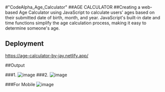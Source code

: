 #"CodeAlpha_Age_Calculator" 
##AGE CALCULATOR 
##Creating a web-based Age Calculator using
JavaScript to calculate users' ages based on
their submitted date of birth, month, and year.
JavaScript's built-in date and time functions
simplify the age calculation process, making it
easy to determine someone's age.

## Deployment
https://age-calculator-by-jay.netlify.app/

##Output

###1.
![image](https://github.com/jay-kishan010/CodeAlpha_Age_Calculator/assets/124438245/a7db4c7b-9364-4451-8b92-9640701a3932)
###2.
![image](https://github.com/jay-kishan010/CodeAlpha_Age_Calculator/assets/124438245/28dcc1b6-dc9e-458b-983d-1d487cd58c73)


###For Mobile 
![image](https://github.com/jay-kishan010/CodeAlpha_Age_Calculator/assets/124438245/f657843c-994f-41d6-a027-bcce13c805a2)


